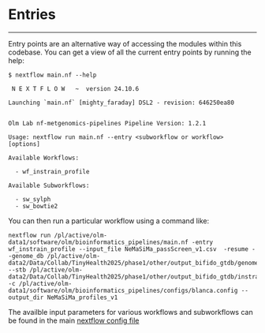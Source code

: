 # Entries
------
Entry points are an alternative way of accessing the modules within this codebase. You can get a view of all the current entry points by running the help:

```
$ nextflow main.nf --help

 N E X T F L O W   ~  version 24.10.6

Launching `main.nf` [mighty_faraday] DSL2 - revision: 646250ea80


Olm Lab nf-metgenomics-pipelines Pipeline Version: 1.2.1

Usage: nextflow run main.nf --entry <subworkflow or workflow> [options]

Available Workflows:

  - wf_instrain_profile

Available Subworkflows:

  - sw_sylph
  - sw_bowtie2
```

You can then run a particular workflow using a command like:

```
nextflow run /pl/active/olm-data1/software/olm/bioinformatics_pipelines/main.nf -entry wf_instrain_profile --input_file NeMaSiMa_passScreen_v1.csv  -resume --genome_db /pl/active/olm-data2/Data/Collab/TinyHealth2025/phase1/other/output_bifido_gtdb/genomes_db.fasta --stb /pl/active/olm-data2/Data/Collab/TinyHealth2025/phase1/other/output_bifido_gtdb/instrain/stb/genomes_db.stb -c /pl/active/olm-data1/software/olm/bioinformatics_pipelines/configs/blanca.config --output_dir NeMaSiMa_profiles_v1
```

The availble input parameters for various workflows and subworkflows can be found in the main [nextflow config file](../nextflow.config)